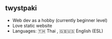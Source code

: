 ## twystpaki

- Web dev as a hobby (currently beginner level)
- Love static website
- Languages: 🇹🇭 Thai , 🇬🇧🇺🇸 English (ESL)

<!--
**twystpaki/twystpaki** is a ✨ _special_ ✨ repository because its `README.md` (this file) appears on your GitHub profile.

Here are some ideas to get you started:

- 🔭 I’m currently working on ...
- 🌱 I’m currently learning ...
- 👯 I’m looking to collaborate on ...
- 🤔 I’m looking for help with ...
- 💬 Ask me about ...
- 📫 How to reach me: ...
- 😄 Pronouns: ...
- ⚡ Fun fact: ...
-->
